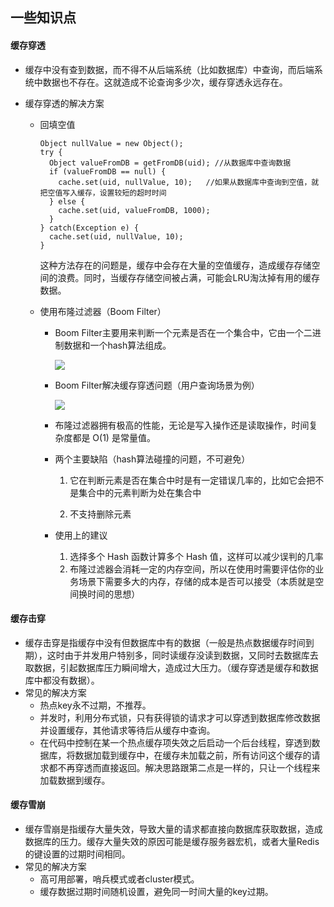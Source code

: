 ## 一些知识点

#### 缓存穿透

- 缓存中没有查到数据，而不得不从后端系统（比如数据库）中查询，而后端系统中数据也不存在。这就造成不论查询多少次，缓存穿透永远存在。

- 缓存穿透的解决方案

  - 回填空值

    ```
    Object nullValue = new Object();
    try {
      Object valueFromDB = getFromDB(uid); //从数据库中查询数据
      if (valueFromDB == null) {
        cache.set(uid, nullValue, 10);   //如果从数据库中查询到空值，就把空值写入缓存，设置较短的超时时间
      } else {
        cache.set(uid, valueFromDB, 1000);
      }
    } catch(Exception e) {
      cache.set(uid, nullValue, 10);
    }
    ```

    这种方法存在的问题是，缓存中会存在大量的空值缓存，造成缓存存储空间的浪费。同时，当缓存存储空间被占满，可能会LRU淘汰掉有用的缓存数据。

  - 使用布隆过滤器（Boom Filter）

    - Boom Filter主要用来判断一个元素是否在一个集合中，它由一个二进制数据和一个hash算法组成。

      ![](https://tva1.sinaimg.cn/large/00831rSTly1gd8kusasrhj30vk0c0q41.jpg)

    - Boom Filter解决缓存穿透问题（用户查询场景为例）

      ![](https://tva1.sinaimg.cn/large/00831rSTly1gd8kyqa3imj30wk0icgni.jpg)

    - 布隆过滤器拥有极高的性能，无论是写入操作还是读取操作，时间复杂度都是 O(1) 是常量值。

    - 两个主要缺陷（hash算法碰撞的问题，不可避免）

      1. 它在判断元素是否在集合中时是有一定错误几率的，比如它会把不是集合中的元素判断为处在集合中

      2. 不支持删除元素

    - 使用上的建议

      1. 选择多个 Hash 函数计算多个 Hash 值，这样可以减少误判的几率
      2. 布隆过滤器会消耗一定的内存空间，所以在使用时需要评估你的业务场景下需要多大的内存，存储的成本是否可以接受（本质就是空间换时间的思想）

#### 缓存击穿

- 缓存击穿是指缓存中没有但数据库中有的数据（一般是热点数据缓存时间到期），这时由于并发用户特别多，同时读缓存没读到数据，又同时去数据库去取数据，引起数据库压力瞬间增大，造成过大压力。（缓存穿透是缓存和数据库中都没有数据）。
- 常见的解决方案
  - 热点key永不过期，不推荐。
  - 并发时，利用分布式锁，只有获得锁的请求才可以穿透到数据库修改数据并设置缓存，其他请求等待后从缓存中查询。
  - 在代码中控制在某一个热点缓存项失效之后启动一个后台线程，穿透到数据库，将数据加载到缓存中，在缓存未加载之前，所有访问这个缓存的请求都不再穿透而直接返回。解决思路跟第二点是一样的，只让一个线程来加载数据到缓存。

#### 缓存雪崩

- 缓存雪崩是指缓存大量失效，导致大量的请求都直接向数据库获取数据，造成数据库的压力。缓存大量失效的原因可能是缓存服务器宏机，或者大量Redis的键设置的过期时间相同。
- 常见的解决方案
  - 高可用部署，哨兵模式或者cluster模式。
  - 缓存数据过期时间随机设置，避免同一时间大量的key过期。